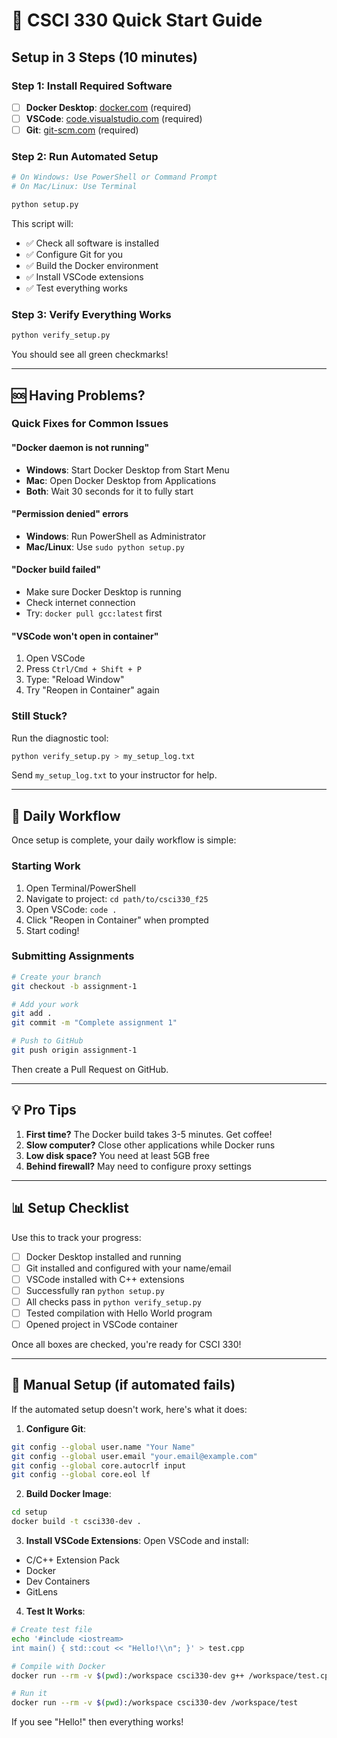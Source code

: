 # 🚀 CSCI 330 Quick Start Guide

## Setup in 3 Steps (10 minutes)

### Step 1: Install Required Software
- [ ] **Docker Desktop**: [docker.com](https://docker.com) (required)
- [ ] **VSCode**: [code.visualstudio.com](https://code.visualstudio.com) (required)
- [ ] **Git**: [git-scm.com](https://git-scm.com) (required)

### Step 2: Run Automated Setup
```bash
# On Windows: Use PowerShell or Command Prompt
# On Mac/Linux: Use Terminal

python setup.py
```

This script will:
- ✅ Check all software is installed
- ✅ Configure Git for you
- ✅ Build the Docker environment
- ✅ Install VSCode extensions
- ✅ Test everything works

### Step 3: Verify Everything Works
```bash
python verify_setup.py
```

You should see all green checkmarks!

---

## 🆘 Having Problems?

### Quick Fixes for Common Issues

#### "Docker daemon is not running"
- **Windows**: Start Docker Desktop from Start Menu
- **Mac**: Open Docker Desktop from Applications
- **Both**: Wait 30 seconds for it to fully start

#### "Permission denied" errors
- **Windows**: Run PowerShell as Administrator
- **Mac/Linux**: Use `sudo python setup.py`

#### "Docker build failed"
- Make sure Docker Desktop is running
- Check internet connection
- Try: `docker pull gcc:latest` first

#### "VSCode won't open in container"
1. Open VSCode
2. Press `Ctrl/Cmd + Shift + P`
3. Type: "Reload Window"
4. Try "Reopen in Container" again

### Still Stuck?

Run the diagnostic tool:
```bash
python verify_setup.py > my_setup_log.txt
```

Send `my_setup_log.txt` to your instructor for help.

---

## 📝 Daily Workflow

Once setup is complete, your daily workflow is simple:

### Starting Work
1. Open Terminal/PowerShell
2. Navigate to project: `cd path/to/csci330_f25`
3. Open VSCode: `code .`
4. Click "Reopen in Container" when prompted
5. Start coding!

### Submitting Assignments
```bash
# Create your branch
git checkout -b assignment-1

# Add your work
git add .
git commit -m "Complete assignment 1"

# Push to GitHub
git push origin assignment-1
```

Then create a Pull Request on GitHub.

---

## 💡 Pro Tips

1. **First time?** The Docker build takes 3-5 minutes. Get coffee!
2. **Slow computer?** Close other applications while Docker runs
3. **Low disk space?** You need at least 5GB free
4. **Behind firewall?** May need to configure proxy settings

---

## 📊 Setup Checklist

Use this to track your progress:

- [ ] Docker Desktop installed and running
- [ ] Git installed and configured with your name/email
- [ ] VSCode installed with C++ extensions
- [ ] Successfully ran `python setup.py`
- [ ] All checks pass in `python verify_setup.py`
- [ ] Tested compilation with Hello World program
- [ ] Opened project in VSCode container

Once all boxes are checked, you're ready for CSCI 330!

---

## 🔧 Manual Setup (if automated fails)

If the automated setup doesn't work, here's what it does:

1. **Configure Git**:
```bash
git config --global user.name "Your Name"
git config --global user.email "your.email@example.com"
git config --global core.autocrlf input
git config --global core.eol lf
```

2. **Build Docker Image**:
```bash
cd setup
docker build -t csci330-dev .
```

3. **Install VSCode Extensions**:
Open VSCode and install:
- C/C++ Extension Pack
- Docker
- Dev Containers
- GitLens

4. **Test It Works**:
```bash
# Create test file
echo '#include <iostream>
int main() { std::cout << "Hello!\\n"; }' > test.cpp

# Compile with Docker
docker run --rm -v $(pwd):/workspace csci330-dev g++ /workspace/test.cpp -o /workspace/test

# Run it
docker run --rm -v $(pwd):/workspace csci330-dev /workspace/test
```

If you see "Hello!" then everything works!